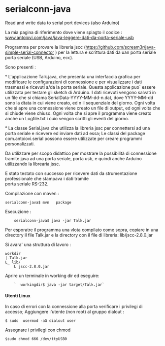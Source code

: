 # serialconn-java
Read and write data to serial port devices (also  Arduino)

La mia pagina di riferimento dove viene spiagto il codice :
  www.antoiovi.com/java/java-leggere-dati-da-porta-seriale-usb

 Programma per provare la libreria jscc (https://github.com/scream3r/java-simple-serial-connector ) per la lettura  e scrittura dati da uan porta seriale porta seriale (USB, Arduino, ecc).
 
 Sono presenti : 
    
  ° L'applicazione Talk.java, che presenta una interfaccia grafica per modificare 
  	le configurazioni di connessione e per visualizzare i dati trasmessi e ricevuti a/da 
  	la porta seriale. Questa applicazione puo` essere utilizzata per testare gli sketch di Arduino.
  	I dati ricevuti vengono salvati in un file che si chiama SerialData-YYYY-MM-dd-n.dat, dove YYYY-MM-dd
  	 sono  la dtata in cui viene creato, ed n il sequenziale del giorno.  Ogni volta che si apre una connessione 
  	 viene creato un file di output, ed ogni volta che si chiude viene chiuso. 
  	 Ogni volta che si apre il programma viene creato anche un Logfile.txt i cuio vengon scritti gli eventi del
  	  giorno.
 
  
 ° La classe Serial.java che utilizza la libreria jssc per connettersi ad una porta seriale e ricevere ed 
 		 inviare  dati ad essa; Le classi del package com.antoiovi.serial possono essere utilizzate per  creare 
 		 programmi personalizzati.
 
 
 
 Da utilizzare per scopo didattico per mostrare la possibilità di connessione tramite java ad una 
 porta seriale, porta usb, e quindi anche Arduino utilizzando la librearia jssc.
 
 E stato testato con successo per ricevere dati da strumentazione professionale che stampava i dati tramite  
 porta seriale RS-232.
  
 
 Compilazione con maven   : 
 		
	serialconn-java$ mvn   package 
 		
 Esecuzione :
		
		
		serialconn-java$ java -jar Talk.jar 	

Per esporatre il programma una vlota compilato come sopra, copiare in una directory il file Talk.jar e la directory con il file di libreria: lib/jscc-2.8.0.jar

Si avara' una struttura di lavoro :

	workdir
	|-Talk.jar
	L_ lib/
		L jscc-2.8.0.jar
				
Aprire un terminale in working dir ed eseguire:

 		`  workingdir$ java -jar target/Talk.jar`
			

#### Utenti Linux
  
 
 In caso di errori con la connessione alla porta verificare i privilegi di accesso;
 Aggiungere l'utente (non root)  al gruppo dialout :
	
	$ sudo  usermod -aG dialout user

  Assegnare i privilegi con chmod 
			
	$sudo chmod 666 /dev/ttyUSB0
 
 
